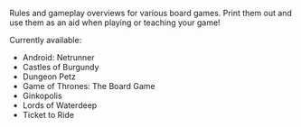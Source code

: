 Rules and gameplay overviews for various board games. Print them out and use them as an aid when playing or teaching your game!

Currently available:
* Android: Netrunner
* Castles of Burgundy
* Dungeon Petz
* Game of Thrones: The Board Game
* Ginkopolis
* Lords of Waterdeep
* Ticket to Ride
